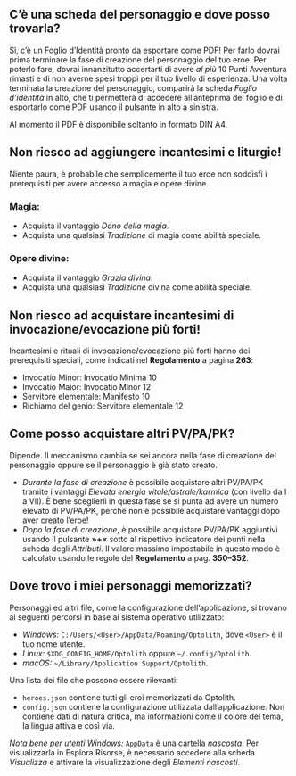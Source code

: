 ## C’è una scheda del personaggio e dove posso trovarla?

Sì, c’è un Foglio d’Identità pronto da esportare come PDF!
Per farlo dovrai prima terminare la fase di creazione del personaggio del tuo eroe. Per poterlo fare, dovrai innanzitutto accertarti di avere *al più* 10 Punti Avventura rimasti e di non averne spesi troppi per il tuo livello di esperienza. Una volta terminata la creazione del personaggio, comparirà la scheda *Foglio d’identità* in alto, che ti permetterà di accedere all’anteprima del foglio e di esportarlo come PDF usando il pulsante in alto a sinistra.

Al momento il PDF è disponibile soltanto in formato DIN A4.

## Non riesco ad aggiungere incantesimi e liturgie!

Niente paura, è probabile che semplicemente il tuo eroe non soddisfi i prerequisiti per avere accesso a magia e opere divine.

### Magia:

- Acquista il vantaggio *Dono della magia*.
- Acquista una qualsiasi *Tradizione* di magia come abilità speciale.

### Opere divine:

* Acquista il vantaggio *Grazia divina*.
* Acquista una qualsiasi *Tradizione* divina come abilità speciale.

## Non riesco ad acquistare incantesimi di invocazione/evocazione più forti!

Incantesimi e rituali di invocazione/evocazione più forti hanno dei prerequisiti speciali, come indicati nel **Regolamento** a pagina **263**:

* Invocatio Minor: Invocatio Minima 10
* Invocatio Maior: Invocatio Minor 12
* Servitore elementale: Manifesto 10
* Richiamo del genio: Servitore elementale 12

## Come posso acquistare altri PV/PA/PK?

Dipende. Il meccanismo cambia se sei ancora nella fase di creazione del personaggio oppure se il personaggio è già stato creato.

* *Durante la fase di creazione* è possibile acquistare altri PV/PA/PK tramite i vantaggi *Elevata energia vitale/astrale/karmica* (con livello da I a VII). È bene sceglierli in questa fase se si punta ad avere un numero elevato di PV/PA/PK, perché non è possibile acquistare vantaggi dopo aver creato l’eroe!
* *Dopo la fase di creazione*, è possibile acquistare PV/PA/PK aggiuntivi usando il pulsante **&raquo;+&laquo;** sotto al rispettivo indicatore dei punti nella scheda degli *Attributi*. Il valore massimo impostabile in questo modo è calcolato usando le regole del **Regolamento** a pag. **350–352**.

## Dove trovo i miei personaggi memorizzati?

Personaggi ed altri file, come la configurazione dell’applicazione, si trovano ai seguenti percorsi in base al sistema operativo utilizzato:

- *Windows:* `C:/Users/<User>/AppData/Roaming/Optolith`, dove `<User>` è il tuo nome utente.
- *Linux:* `$XDG_CONFIG_HOME/Optolith` oppure `~/.config/Optolith`.
- *macOS:* `~/Library/Application Support/Optolith`.

Una lista dei file che possono essere rilevanti:

- `heroes.json` contiene tutti gli eroi memorizzati da Optolith.
- `config.json` contiene la configurazione utilizzata dall’applicazione. Non contiene dati di natura critica, ma informazioni come il colore del tema, la lingua attiva e così via.

*Nota bene per utenti Windows:* `AppData` è una cartella *nascosta*. Per visualizzarla in Esplora Risorse, è necessario accedere alla scheda *Visualizza* e attivare la visualizzazione degli *Elementi nascosti*.
